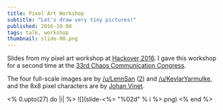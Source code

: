 ```yaml
---
title: Pixel Art Workshop
subtitle: "Let's draw very tiny pictures!"
published: 2016-10-08
tags: talk, workshop
thumbnail: slide-00.png
---
```


Slides from my pixel art workshop at [Hackover 2016](https://hackover.de). I gave this workshop for a second time at the [33rd Chaos Communication Congress](https://events.ccc.de/congress/2016/wiki/Main_Page).

The four full-scale images are by [/u/LennSan](http://i.imgur.com/zEfIkdx.png) ([2](http://i.imgur.com/SuDhF3I.png)) and [/u/KevlarYarmulke](http://imgur.com/a/IS0cN), and the 8x8 pixel characters are by [Johan Vinet](http://johanvinet.tumblr.com/post/127476776680/here-are-100-characters-8x8-pixels-using-the).

<% 0.upto(27) do |i| %>
![](slide-<%= "%02d" % i %>.png)
<% end %>

